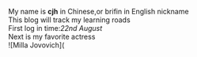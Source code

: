 My name is **cjh** in Chinese,or brifin in English nickname  
This blog will track my learning roads  
First log in time:*22nd August*  
Next is my favorite actress  
![Milla Jovovich](
